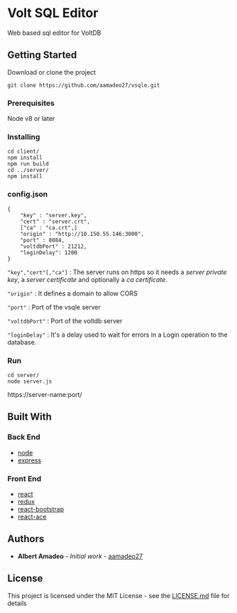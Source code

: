 # Volt SQL Editor

Web based sql editor for VoltDB

## Getting Started

Download or clone the project
```
git clone https://github.com/aamadeo27/vsqle.git
```

### Prerequisites
Node v8 or later

### Installing
```
cd client/
npm install
npm run build
cd ../server/
npm install
```
### config.json
```
{
    "key" : "server.key",
    "cert" : "server.crt",
    ["ca" : "ca.crt",]
    "origin" : "http://10.150.55.146:3000",
    "port" : 8084,
    "voltdbPort" : 21212,
    "loginDelay": 1200
}
```
`"key","cert"[,"ca"]` : The server runs on https so it needs a *server private key*, a *server certificate* and optionally a *ca certificate*.

`"origin"` : It defines a domain to allow CORS

`"port"` : Port of the vsqle server

`"voltdbPort"` : Port of the voltdb server

`"loginDelay"` : It's a delay used to wait for errors in a Login operation to the database.

### Run
```
cd server/
node server.js
```
https://server-name:port/

## Built With
### Back End
* [node](https://nodejs.org/en/docs/)
* [express](https://expressjs.com/)

### Front End
* [react](https://reactjs.org/docs/)
* [redux](https://redux.js.org/)
* [react-bootstrap](https://react-bootstrap.github.io/)
* [react-ace](https://github.com/securingsincity/react-ace)

## Authors

* **Albert Amadeo** - *Initial work* - [aamadeo27](https://github.com/aamadeo27)

## License

This project is licensed under the MIT License - see the [LICENSE.md](LICENSE.md) file for details

